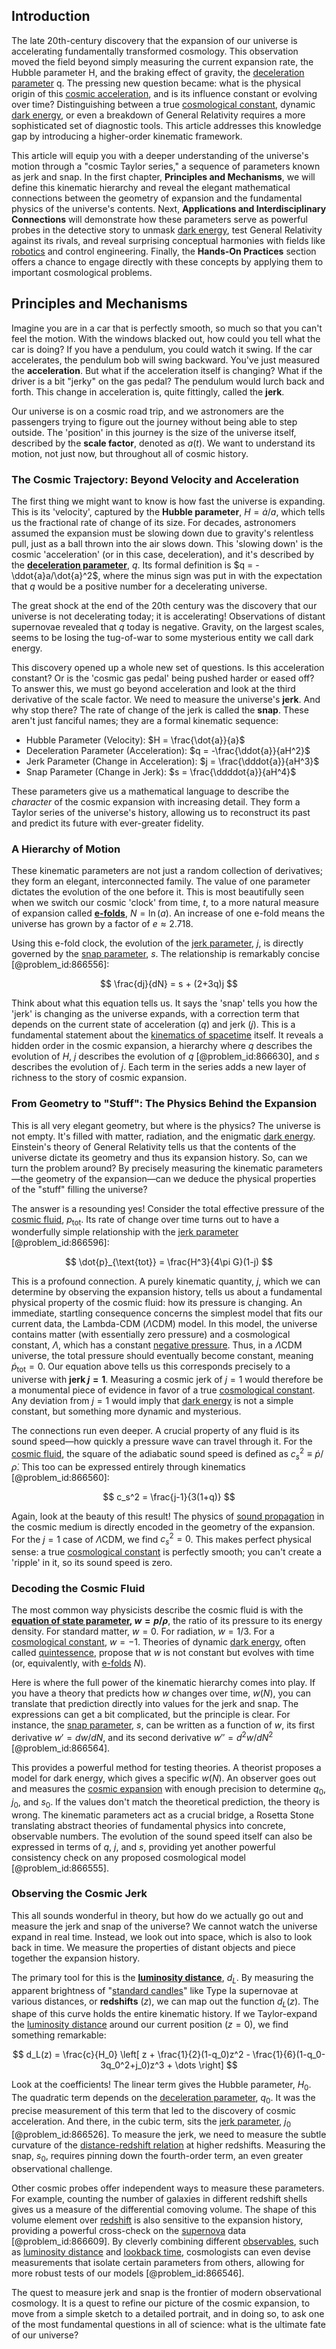 ## Introduction
The late 20th-century discovery that the expansion of our universe is accelerating fundamentally transformed cosmology. This observation moved the field beyond simply measuring the current expansion rate, the Hubble parameter H, and the braking effect of gravity, the [deceleration parameter](@article_id:157808) q. The pressing new question became: what is the physical origin of this [cosmic acceleration](@article_id:161299), and is its influence constant or evolving over time? Distinguishing between a true [cosmological constant](@article_id:158803), dynamic [dark energy](@article_id:160629), or even a breakdown of General Relativity requires a more sophisticated set of diagnostic tools. This article addresses this knowledge gap by introducing a higher-order kinematic framework.

This article will equip you with a deeper understanding of the universe's motion through a "cosmic Taylor series," a sequence of parameters known as jerk and snap. In the first chapter, **Principles and Mechanisms**, we will define this kinematic hierarchy and reveal the elegant mathematical connections between the geometry of expansion and the fundamental physics of the universe's contents. Next, **Applications and Interdisciplinary Connections** will demonstrate how these parameters serve as powerful probes in the detective story to unmask [dark energy](@article_id:160629), test General Relativity against its rivals, and reveal surprising conceptual harmonies with fields like [robotics](@article_id:150129) and control engineering. Finally, the **Hands-On Practices** section offers a chance to engage directly with these concepts by applying them to important cosmological problems.

## Principles and Mechanisms

Imagine you are in a car that is perfectly smooth, so much so that you can't feel the motion. With the windows blacked out, how could you tell what the car is doing? If you have a pendulum, you could watch it swing. If the car accelerates, the pendulum bob will swing backward. You've just measured the **acceleration**. But what if the acceleration itself is changing? What if the driver is a bit "jerky" on the gas pedal? The pendulum would lurch back and forth. This change in acceleration is, quite fittingly, called the **jerk**.

Our universe is on a cosmic road trip, and we astronomers are the passengers trying to figure out the journey without being able to step outside. The 'position' in this journey is the size of the universe itself, described by the **scale factor**, denoted as $a(t)$. We want to understand its motion, not just now, but throughout all of cosmic history.

### The Cosmic Trajectory: Beyond Velocity and Acceleration

The first thing we might want to know is how fast the universe is expanding. This is its 'velocity', captured by the **Hubble parameter**, $H = \dot{a}/a$, which tells us the fractional rate of change of its size. For decades, astronomers assumed the expansion must be slowing down due to gravity's relentless pull, just as a ball thrown into the air slows down. This 'slowing down' is the cosmic 'acceleration' (or in this case, deceleration), and it's described by the **[deceleration parameter](@article_id:157808)**, $q$. Its formal definition is $q = -\ddot{a}a/\dot{a}^2$, where the minus sign was put in with the expectation that $q$ would be a positive number for a decelerating universe.

The great shock at the end of the 20th century was the discovery that our universe is not decelerating today; it is accelerating! Observations of distant supernovae revealed that $q$ today is negative. Gravity, on the largest scales, seems to be losing the tug-of-war to some mysterious entity we call dark energy.

This discovery opened up a whole new set of questions. Is this acceleration constant? Or is the 'cosmic gas pedal' being pushed harder or eased off? To answer this, we must go beyond acceleration and look at the third derivative of the scale factor. We need to measure the universe's **jerk**. And why stop there? The rate of change of the jerk is called the **snap**. These aren't just fanciful names; they are a formal kinematic sequence:

-   Hubble Parameter (Velocity): $H = \frac{\dot{a}}{a}$
-   Deceleration Parameter (Acceleration): $q = -\frac{\ddot{a}}{aH^2}$
-   Jerk Parameter (Change in Acceleration): $j = \frac{\dddot{a}}{aH^3}$
-   Snap Parameter (Change in Jerk): $s = \frac{\ddddot{a}}{aH^4}$

These parameters give us a mathematical language to describe the *character* of the cosmic expansion with increasing detail. They form a Taylor series of the universe's history, allowing us to reconstruct its past and predict its future with ever-greater fidelity.

### A Hierarchy of Motion

These kinematic parameters are not just a random collection of derivatives; they form an elegant, interconnected family. The value of one parameter dictates the evolution of the one before it. This is most beautifully seen when we switch our cosmic 'clock' from time, $t$, to a more natural measure of expansion called **[e-folds](@article_id:157982)**, $N = \ln(a)$. An increase of one e-fold means the universe has grown by a factor of $e \approx 2.718$.

Using this e-fold clock, the evolution of the [jerk parameter](@article_id:160861), $j$, is directly governed by the [snap parameter](@article_id:161539), $s$. The relationship is remarkably concise [@problem_id:866556]:

$$
\frac{dj}{dN} = s + (2+3q)j
$$

Think about what this equation tells us. It says the 'snap' tells you how the 'jerk' is changing as the universe expands, with a correction term that depends on the current state of acceleration ($q$) and jerk ($j$). This is a fundamental statement about the [kinematics of spacetime](@article_id:159692) itself. It reveals a hidden order in the cosmic expansion, a hierarchy where $q$ describes the evolution of $H$, $j$ describes the evolution of $q$ [@problem_id:866630], and $s$ describes the evolution of $j$. Each term in the series adds a new layer of richness to the story of cosmic expansion.

### From Geometry to "Stuff": The Physics Behind the Expansion

This is all very elegant geometry, but where is the physics? The universe is not empty. It's filled with matter, radiation, and the enigmatic [dark energy](@article_id:160629). Einstein's theory of General Relativity tells us that the contents of the universe dictate its geometry and thus its expansion history. So, can we turn the problem around? By precisely measuring the kinematic parameters—the geometry of the expansion—can we deduce the physical properties of the "stuff" filling the universe?

The answer is a resounding yes! Consider the total effective pressure of the [cosmic fluid](@article_id:160951), $p_{\text{tot}}$. Its rate of change over time turns out to have a wonderfully simple relationship with the [jerk parameter](@article_id:160861) [@problem_id:866596]:

$$
\dot{p}_{\text{tot}} = \frac{H^3}{4\pi G}(1-j)
$$

This is a profound connection. A purely kinematic quantity, $j$, which we can determine by observing the expansion history, tells us about a fundamental physical property of the cosmic fluid: how its pressure is changing. An immediate, startling consequence concerns the simplest model that fits our current data, the Lambda-CDM ($\Lambda$CDM) model. In this model, the universe contains matter (with essentially zero pressure) and a cosmological constant, $\Lambda$, which has a constant [negative pressure](@article_id:160704). Thus, in a $\Lambda$CDM universe, the total pressure should eventually become constant, meaning $\dot{p}_{\text{tot}} = 0$. Our equation above tells us this corresponds precisely to a universe with **jerk $j=1$**. Measuring a cosmic jerk of $j=1$ would therefore be a monumental piece of evidence in favor of a true [cosmological constant](@article_id:158803). Any deviation from $j=1$ would imply that [dark energy](@article_id:160629) is not a simple constant, but something more dynamic and mysterious.

The connections run even deeper. A crucial property of any fluid is its sound speed—how quickly a pressure wave can travel through it. For the [cosmic fluid](@article_id:160951), the square of the adiabatic sound speed is defined as $c_s^2 \equiv \dot{p}/\dot{\rho}$. This too can be expressed entirely through kinematics [@problem_id:866560]:

$$
c_s^2 = \frac{j-1}{3(1+q)}
$$

Again, look at the beauty of this result! The physics of [sound propagation](@article_id:189613) in the cosmic medium is directly encoded in the geometry of the expansion. For the $j=1$ case of $\Lambda$CDM, we find $c_s^2=0$. This makes perfect physical sense: a true [cosmological constant](@article_id:158803) is perfectly smooth; you can't create a 'ripple' in it, so its sound speed is zero.

### Decoding the Cosmic Fluid

The most common way physicists describe the cosmic fluid is with the **[equation of state parameter](@article_id:158639), $w = p/\rho$**, the ratio of its pressure to its energy density. For standard matter, $w=0$. For radiation, $w=1/3$. For a [cosmological constant](@article_id:158803), $w=-1$. Theories of dynamic [dark energy](@article_id:160629), often called [quintessence](@article_id:160100), propose that $w$ is not constant but evolves with time (or, equivalently, with [e-folds](@article_id:157982) $N$).

Here is where the full power of the kinematic hierarchy comes into play. If you have a theory that predicts how $w$ changes over time, $w(N)$, you can translate that prediction directly into values for the jerk and snap. The expressions can get a bit complicated, but the principle is clear. For instance, the [snap parameter](@article_id:161539), $s$, can be written as a function of $w$, its first derivative $w' = dw/dN$, and its second derivative $w'' = d^2w/dN^2$ [@problem_id:866564].

This provides a powerful method for testing theories. A theorist proposes a model for dark energy, which gives a specific $w(N)$. An observer goes out and measures the [cosmic expansion](@article_id:160508) with enough precision to determine $q_0$, $j_0$, and $s_0$. If the values don't match the theoretical prediction, the theory is wrong. The kinematic parameters act as a crucial bridge, a Rosetta Stone translating abstract theories of fundamental physics into concrete, observable numbers. The evolution of the sound speed itself can also be expressed in terms of $q$, $j$, and $s$, providing yet another powerful consistency check on any proposed cosmological model [@problem_id:866555].

### Observing the Cosmic Jerk

This all sounds wonderful in theory, but how do we actually go out and measure the jerk and snap of the universe? We cannot watch the universe expand in real time. Instead, we look out into space, which is also to look back in time. We measure the properties of distant objects and piece together the expansion history.

The primary tool for this is the **[luminosity distance](@article_id:158938)**, $d_L$. By measuring the apparent brightness of "[standard candles](@article_id:157615)" like Type Ia supernovae at various distances, or **redshifts** ($z$), we can map out the function $d_L(z)$. The shape of this curve holds the entire kinematic history. If we Taylor-expand the [luminosity distance](@article_id:158938) around our current position ($z=0$), we find something remarkable:

$$
d_L(z) = \frac{c}{H_0} \left[ z + \frac{1}{2}(1-q_0)z^2 - \frac{1}{6}(1-q_0-3q_0^2+j_0)z^3 + \dots \right]
$$

Look at the coefficients! The linear term gives the Hubble parameter, $H_0$. The quadratic term depends on the [deceleration parameter](@article_id:157808), $q_0$. It was the precise measurement of this term that led to the discovery of cosmic acceleration. And there, in the cubic term, sits the [jerk parameter](@article_id:160861), $j_0$ [@problem_id:866526]. To measure the jerk, we need to measure the subtle curvature of the [distance-redshift relation](@article_id:159381) at higher redshifts. Measuring the snap, $s_0$, requires pinning down the fourth-order term, an even greater observational challenge.

Other cosmic probes offer independent ways to measure these parameters. For example, counting the number of galaxies in different redshift shells gives us a measure of the differential comoving volume. The shape of this volume element over [redshift](@article_id:159451) is also sensitive to the expansion history, providing a powerful cross-check on the [supernova](@article_id:158957) data [@problem_id:866609]. By cleverly combining different [observables](@article_id:266639), such as [luminosity distance](@article_id:158938) and [lookback time](@article_id:260350), cosmologists can even devise measurements that isolate certain parameters from others, allowing for more robust tests of our models [@problem_id:866546].

The quest to measure jerk and snap is the frontier of modern observational cosmology. It is a quest to refine our picture of the cosmic expansion, to move from a simple sketch to a detailed portrait, and in doing so, to ask one of the most fundamental questions in all of science: what is the ultimate fate of our universe?